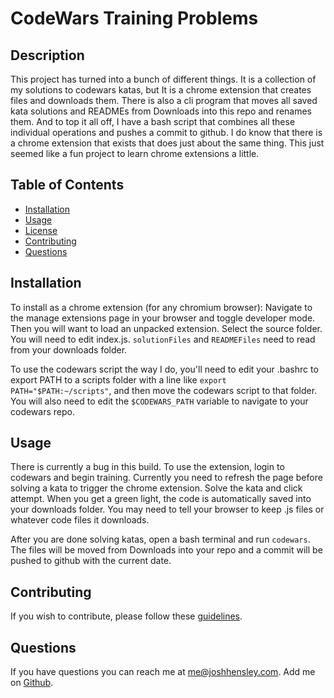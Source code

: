 # CodeWars Training Problems

## Description

This project has turned into a bunch of different things.  It is a collection of my solutions to codewars katas, but It is a chrome extension that creates files and downloads them.  There is also a cli program that moves all saved kata solutions and READMEs from Downloads into this repo and renames them.  And to top it all off, I have a bash script that combines all these individual operations and pushes a commit to github.  I do know that there is a chrome extension that exists that does just about the same thing.  This just seemed like a fun project to learn chrome extensions a little.

## Table of Contents


* [Installation](#Installation)
* [Usage](#Usage)
* [License](#License)
* [Contributing](#Contributing)
* [Questions](#Questions)
 

## <a name="Installation"></a>Installation

To install as a chrome extension (for any chromium browser):  Navigate to the manage extensions page in your browser and toggle developer mode.  Then you will want to load an unpacked extension.  Select the source folder.  You will need to edit index.js.  `solutionFiles` and `READMEFiles` need to read from your downloads folder.  

To use the codewars script the way I do, you'll need to edit your .bashrc to export PATH to a scripts folder with a line like `export PATH="$PATH:~/scripts"`, and then move the codewars script to that folder. You will also need to edit the `$CODEWARS_PATH` variable to navigate to your codewars repo.

## <a name="Usage"></a>Usage

There is currently a bug in this build.  To use the extension, login to codewars and begin training.  Currently you need to refresh the page before solving a kata to trigger the chrome extension.  Solve the kata and click attempt.  When you get a green light, the code is automatically saved into your downloads folder. You may need to tell your browser to keep .js files or whatever code files it downloads.

After you are done solving katas, open a bash terminal and run `codewars`.  The files will be moved from Downloads into your repo and a commit will be pushed to github with the current date.

## <a name="contributing"></a>Contributing

If you wish to contribute, please follow these [guidelines](https://www.contributor-covenant.org/version/2/1/code_of_conduct/).

## <a name="questions"></a>Questions

If you have questions you can reach me at me@joshhensley.com. Add me on [Github](github.com/josh-hensley).
